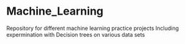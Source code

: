 # Machine_Learning
Repository for different machine learning practice projects
Including expermination with Decision trees on various data sets 
